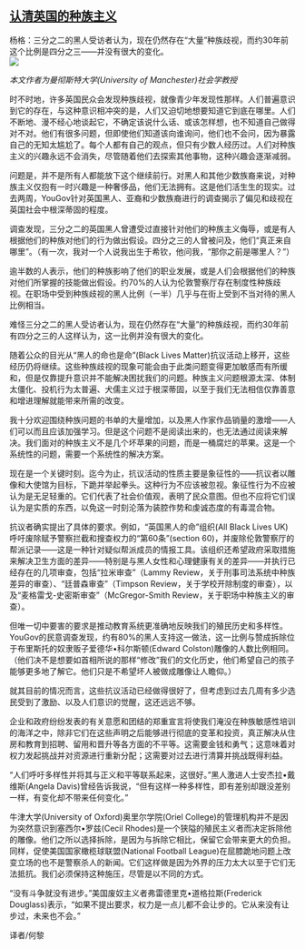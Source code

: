 <!--1594237921000-->
[认清英国的种族主义](https://cn.ft.com/story/001088466?full=y)
------

<div></div><div class="story-lead">杨格：三分之二的黑人受访者认为，现在仍然存在“大量”种族歧视，而约30年前这个比例是四分之三——并没有很大的变化。</div><div class=" story-image image"><img src="https://thumbor.ftacademy.cn/unsafe/1340x754/https://thumbor.ftacademy.cn/unsafe/picture/5/000097075_piclink.jpg"></div><div class="story-body"><div id="story-body-container"><p><i>本文作者为曼彻斯特大学(University of Manchester)社会学教授</i></p><p>时不时地，许多英国民众会发现种族歧视，就像青少年发现性那样。人们普遍意识到它的存在，与这种意识相冲突的是，人们又迫切地想要知道它到底在哪里。人们不断地、漫不经心地谈起它，不确定该说什么话、或该怎样想，也不知道自己做得对不对。他们有很多问题，但即使他们知道该向谁询问，他们也不会问，因为暴露自己的无知太尴尬了。每个人都有自己的观点，但只有少数人经历过。人们对种族主义的兴趣永远不会消失，尽管随着他们去探索其他事物，这种兴趣会逐渐减弱。</p><p>问题是，并不是所有人都能放下这个继续前行。对黑人和其他少数族裔来说，对种族主义仅抱有一时兴趣是一种奢侈品，他们无法拥有。这是他们活生生的现实。过去两周，YouGov针对英国黑人、亚裔和少数族裔进行的调查揭示了偏见和歧视在英国社会中根深蒂固的程度。</p><p>调查发现，三分之二的英国黑人曾遭受过直接针对他们的种族主义侮辱，或是有人根据他们的种族对他们的行为做出假设。四分之三的人曾被问及，他们“真正来自哪里”。（有一次，我对一个人说我出生于希钦，他问我，“那你之前是哪里人？”）</p><div  data-o-ads-name="mpu-middle1" class="o-ads in-article-advert" data-o-ads-formats-default="false"  data-o-ads-formats-small="FtcMobileMpu"  data-o-ads-formats-medium="FtcMpu" data-o-ads-formats-large="FtcMpu" data-o-ads-formats-extra="FtcMpu" data-o-ads-targeting="cnpos=middle1;" data-cy='[{"devices":["PC","iPhoneWeb","AndroidWeb","iPhoneApp","AndroidApp"],"pattern":"MPU","position":"Middle1","container":"mpuInStory"}]'></div><p>逾半数的人表示，他们的种族影响了他们的职业发展，或是人们会根据他们的种族对他们所掌握的技能做出假设。约70%的人认为伦敦警察厅存在制度性种族歧视。在职场中受到种族歧视的黑人比例（一半）几乎与在街上受到不当对待的黑人比例相当。</p><p>难怪三分之二的黑人受访者认为，现在仍然存在“大量”的种族歧视，而约30年前有四分之三的人这样认为，这一比例并没有很大的变化。</p><p>随着公众的目光从“黑人的命也是命”(Black Lives Matter)抗议活动上移开，这些经历仍将继续。这些种族歧视的现象可能会由于此类问题变得更加敏感而有所缓和，但是仅靠提升意识并不能解决困扰我们的问题。种族主义问题根源太深、体制太僵化、投机行为太普遍、犬儒主义过于根深蒂固，以至于我们无法相信仅靠善意和增进理解就能带来所需的改变。</p><p>我十分欢迎围绕种族问题的书单的大量增加，以及黑人作家作品销量的激增——人们可以而且应该加强学习。但是这个问题不是阅读出来的，也无法通过阅读来解决。我们面对的种族主义不是几个坏苹果的问题，而是一桶腐烂的苹果。这是一个系统性的问题，需要一个系统性的解决方案。</p><p>现在是一个关键时刻。迄今为止，抗议活动的性质主要是象征性的——抗议者以雕像和大使馆为目标，下跪并举起拳头。这种行为不应该被忽视。象征性行为不应被认为是无足轻重的。它们代表了社会价值观，表明了民众意图。但也不应将它们误认为是实质的东西，以免这一时刻沦落为装腔作势和虔诚态度的有毒混合物。</p><p>抗议者确实提出了具体的要求。例如，“英国黑人的命”组织(All Black Lives UK)呼吁废除赋予警察拦截和搜查权力的“第60条”(section 60)，并废除伦敦警察厅的帮派记录——这是一种针对疑似帮派成员的情报工具。该组织还希望政府采取措施来解决卫生方面的差异——特别是与黑人女性和心理健康有关的差异——并执行已经存在的几项审查，包括“拉米审查”（Lammy Review，关于刑事司法系统中种族差异的审查）、“廷普森审查”（Timpson Review，关于学校开除制度的审查），以及“麦格雷戈-史密斯审查”（McGregor-Smith Review，关于职场中种族主义的审查）。</p><div data-o-ads-name="mpu-middle2" class="o-ads in-article-advert" data-o-ads-formats-default="false"  data-o-ads-formats-small="FtcMobileMpu"  data-o-ads-formats-medium="false" data-o-ads-formats-large="false" data-o-ads-formats-extra="false" data-o-ads-targeting="cnpos=middle2;" data-cy='[{"devices":["iPhoneWeb","AndroidWeb","iPhoneApp","AndroidApp"],"pattern":"MPU","position":"Middle2","container":"mpuInStory"}]'></div><p>但唯一切中要害的要求是推动教育系统更准确地反映我们的殖民历史和多样性。YouGov的民意调查发现，约有80%的黑人支持这一做法，这一比例与赞成拆除位于布里斯托的奴隶贩子爱德华•科尔斯顿(Edward Colston)雕像的人数比例相同。（他们决不是想要如首相所说的那样“修改”我们的文化历史，他们希望自己的孩子能够更多地了解它。他们只是不希望坏人被做成雕像让人瞻仰。）</p><p>就其目前的情况而言，这些抗议活动已经做得很好了，但考虑到过去几周有多少选民受到了激励、以及人们意识的觉醒，这还远远不够。</p><p>企业和政府纷纷发表的有关意愿和团结的郑重宣言将使我们淹没在种族敏感性培训的海洋之中，除非它们在这些声明之后能够进行彻底的变革和投资，真正解决从住房和教育到招聘、留用和晋升等各方面的不平等。这需要金钱和勇气；这意味着对权力发起挑战并对资源进行重新分配；这需要对过去进行清算并挑战既得利益。</p><p>“人们呼吁多样性并将其与正义和平等联系起来，这很好。”黑人激进人士安杰拉•戴维斯(Angela Davis)曾经告诉我说，“但有这样一种多样性，即有差别却跟没差别一样，有变化却不带来任何变化。”</p><p>牛津大学(University of Oxford)奥里尔学院(Oriel College)的管理机构并不是因为突然意识到塞西尔•罗兹(Cecil Rhodes)是一个狭隘的殖民主义者而决定拆除他的雕像。他们之所以选择拆除，是因为与拆除它相比，保留它会带来更大的负担。同样，促使美国国家橄榄球联盟(National Football League)在屈膝跪地问题上改变立场的也不是警察杀人的新闻。它们这样做是因为外界的压力太大以至于它们无法抵抗。我们必须保持这种施压，尽管是以不同的方式。</p><div data-o-ads-name="mpu-middle3" class="o-ads in-article-advert" data-o-ads-formats-default="false"  data-o-ads-formats-small="FtcMobileMpu"  data-o-ads-formats-medium="false" data-o-ads-formats-large="false" data-o-ads-formats-extra="false" data-o-ads-targeting="cnpos=middle3;" data-cy='[{"devices":["iPhoneWeb","AndroidWeb","iPhoneApp","AndroidApp"],"pattern":"MPU","position":"Middle3","container":"mpuInStory"}]'></div><p>“没有斗争就没有进步。”美国废奴主义者弗雷德里克•道格拉斯(Frederick Douglass)表示，“如果不提出要求，权力是一点儿都不会让步的。它从来没有让步过，未来也不会。”</p><p>译者/何黎</p></div><div class="clearfloat"></div></div>
